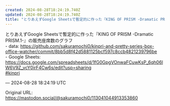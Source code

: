 ```yaml
---
created: 2024-08-28T18:24:19.740Z
updated: 2024-08-28T18:24:19.740Z
title: "とりあえずGoogle Sheetsで暫定的に作った『KING OF PRISM -Dramatic PRISM.1-』の販売座席数のグラフ- data: ht[...]"
---
```


<p>とりあえずGoogle Sheetsで暫定的に作った『KING OF PRISM -Dramatic PRISM.1-』の販売座席数のグラフ<br />- data: <a href="https://github.com/sakuramochi0/kinpri-and-pretty-series-box-office-watcher/commit/8bb5d8f42d5881125bcf597c8ccb4821239796be" target="_blank" rel="nofollow noopener noreferrer" translate="no"><span class="invisible">https://</span><span class="ellipsis">github.com/sakuramochi0/kinpri</span><span class="invisible">-and-pretty-series-box-office-watcher/commit/8bb5d8f42d5881125bcf597c8ccb4821239796be</span></a><br />- Google Sheets: <a href="https://docs.google.com/spreadsheets/d/1fG0GpgVOnwaFCuwKsP_6qh06lW6V9Z_vcY0irF4Cw6s/edit?usp=sharing" target="_blank" rel="nofollow noopener noreferrer" translate="no"><span class="invisible">https://</span><span class="ellipsis">docs.google.com/spreadsheets/d</span><span class="invisible">/1fG0GpgVOnwaFCuwKsP_6qh06lW6V9Z_vcY0irF4Cw6s/edit?usp=sharing</span></a><br /><a href="https://mastodon.social/tags/kinpri" class="mention hashtag" rel="tag">#<span>kinpri</span></a></p>

&mdash; 2024-08-28 18:24:19 UTC

Original URL: https://mastodon.social/@sakuramochi0/113041044913353860
